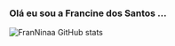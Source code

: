 ### Olá eu sou a Francine dos Santos ...

![FranNinaa GitHub stats](https://github-readme-stats.vercel.app/api?username=FranNinaa&show_icons=true&theme=synthwave)
